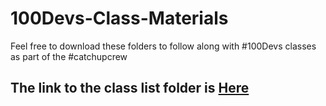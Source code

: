 # 100Devs-Class-Materials
Feel free to download these folders to follow along with #100Devs classes as part of the #catchupcrew

## The link to the class list folder is [Here](https://docs.google.com/spreadsheets/d/1kDQdakRDtLGBysS12j4HJKXfC_uvAdx5BkcOKW3HzdA/edit?usp=sharing)
